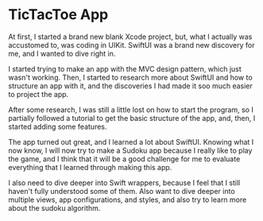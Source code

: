 # TicTacToe App

At first, I started a brand new blank Xcode project, but, what I actually was accustomed to, was coding in UIKit. SwiftUI was a brand new discovery for me, and I wanted to dive right in.

I started trying to make an app with the MVC design pattern, which just wasn't working. Then, I started to research more about SwiftUI and how to structure an app with it, and the discoveries I had made it soo much easier to project the app.

After some research, I was still a little lost on how to start the program, so I partially followed a tutorial to get the basic structure of the app, and, then, I started adding some features.

The app turned out great, and I learned a lot about SwiftUI. Knowing what I now know, I will now try to make a Sudoku app because I really like to play the game, and I think that it will be a good challenge for me to evaluate everything that I learned through making this app.

I also need to dive deeper into Swift wrappers, because I feel that I still haven't fully understood some of them. Also want to dive deeper into multiple views, app configurations, and styles, and also try to learn more about the sudoku algorithm.